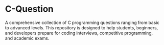 





# C-Question
A comprehensive collection of C programming questions ranging from basic to advanced levels. This repository is designed to help students, beginners, and developers prepare for coding interviews, competitive programming, and academic exams.
